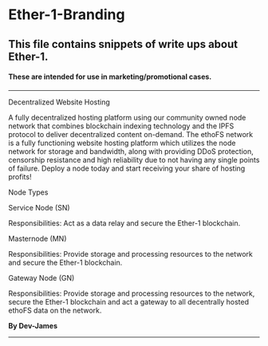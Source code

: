 # Ether-1-Branding

## This file contains snippets of write ups about Ether-1.

#### These are intended for use in marketing/promotional cases.

---

Decentralized Website Hosting

A fully decentralized hosting platform using our community owned node network that combines blockchain indexing technology and the IPFS protocol to deliver decentralized content on-demand. The ethoFS network is a fully functioning website hosting platform which utilizes the node network for storage and bandwidth, along with providing DDoS protection, censorship resistance and high reliability due to not having any single points of failure. Deploy a node today and start receiving your share of hosting profits!

Node Types

Service Node (SN)

Responsibilities: Act as a data relay and secure the Ether-1 blockchain.

Masternode (MN)

Responsibilities: Provide storage and processing resources to the network and secure the Ether-1 blockchain.

Gateway Node (GN)

Responsibilities: Provide storage and processing resources to the network, secure the Ether-1 blockchain and act a gateway to all decentrally hosted ethoFS data on the network.

**By Dev-James**

---
